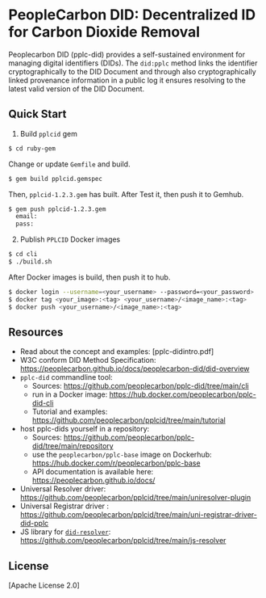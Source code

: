 #  PeopleCarbon DID: Decentralized ID for Carbon Dioxide Removal

Peoplecarbon DID (pplc-did) provides a self-sustained environment for managing digital identifiers (DIDs). The `did:pplc` method links the identifier cryptographically to the DID Document and through also cryptographically linked provenance information in a public log it ensures resolving to the latest valid version of the DID Document.

## Quick Start

1. Build `pplcid` gem

```bash
$ cd ruby-gem
```
Change or update `Gemfile` and build.

```bash
$ gem build pplcid.gemspec
```
Then, `pplcid-1.2.3.gem` has built. After Test it, then push it to Gemhub.
```bash
$ gem push pplcid-1.2.3.gem
  email:
  pass:
```

2. Publish `PPLCID` Docker images

```bash
$ cd cli
$ ./build.sh
```
After Docker images is build, then push it to hub.
```bash
$ docker login --username=<your_username> --password=<your_password>
$ docker tag <your_image>:<tag> <your_username>/<image_name>:<tag>
$ docker push <your_username>/<image_name>:<tag>
```





## Resources
* Read about the concept and examples: [pplc-didintro.pdf] 
* W3C conform DID Method Specification: https://peoplecarbon.github.io/docs/peoplecarbon-did/did-overview    
* `pplc-did` commandline tool:    
    * Sources: https://github.com/peoplecarbon/pplc-did/tree/main/cli    
    * run in a Docker image: https://hub.docker.com/peoplecarbon/pplc-did-cli     
    * Tutorial and examples: https://github.com/peoplecarbon/pplcid/tree/main/tutorial
* host pplc-dids yourself in a repository:    
    * Sources: https://github.com/peoplecarbon/pplc-did/tree/main/repository    
    * use the `peoplecarbon/pplc-base` image on Dockerhub: https://hub.docker.com/r/peoplecarbon/pplc-base    
    * API documentation is available here: https://peoplecarbon.github.io/docs/   
* Universal Resolver driver: https://github.com/peoplecarbon/pplcid/tree/main/uniresolver-plugin    
* Universal Registrar driver : https://github.com/peoplecarbon/pplcid/tree/main/uni-registrar-driver-did-pplc    
* JS library for [`did-resolver`](https://github.com/decentralized-identity/did-resolver): https://github.com/peoplecarbon/pplcid/tree/main/js-resolver



## License

[Apache License 2.0]